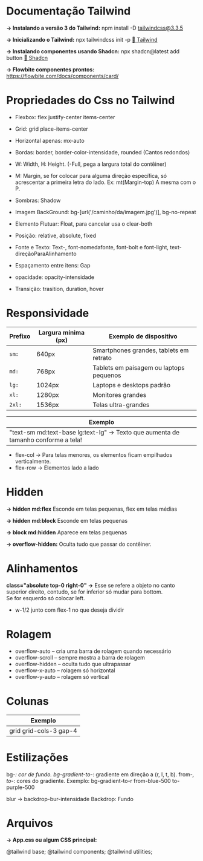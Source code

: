 # Documentação Tailwind

**-> Instalando a versão 3 do Tailwind:** npm install -D tailwindcss@3.3.5

**-> Inicializando o Tailwind:** npx tailwindcss init -p
[🔗 Tailwind](https://v2.tailwindcss.com/)

**-> Instalando componentes usando Shadcn:** npx shadcn@latest add button
[🔗 Shadcn](https://ui.shadcn.com/)

**-> Flowbite componentes prontos:** https://flowbite.com/docs/components/card/ 

# Propriedades do Css no Tailwind

* Flexbox: flex justify-center items-center

* Grid: grid place-items-center

* Horizontal apenas: mx-auto

* Bordas: border, border-color-intensidade, rounded (Cantos redondos)

* W: Width, H: Height. (-Full, pega a largura total do contêiner)

* M: Margin, se for colocar para alguma direção específica, só acrescentar a primeira letra do lado. Ex: mt(Margin-top)
  A mesma com o P.

* Sombras: Shadow

* Imagem BackGround: bg-[url('/caminho/da/imagem.jpg')], bg-no-repeat

* Elemento Flutuar: Float, para cancelar usa o clear-both

* Posição: relative, absolute, fixed

* Fonte e Texto: Text-, font-nomedafonte, font-bolt e font-light, text-direçãoParaAlinhamento

* Espaçamento entre itens: Gap

* opacidade: opacity-intensidade

* Transição: trasition, duration, hover

# Responsividade

| Prefixo | Largura mínima (px) | Exemplo de dispositivo                  |
| ------- | ------------------- | --------------------------------------- |
| `sm:`   | 640px               | Smartphones grandes, tablets em retrato |
| `md:`   | 768px               | Tablets em paisagem ou laptops pequenos |
| `lg:`   | 1024px              | Laptops e desktops padrão               |
| `xl:`   | 1280px              | Monitores grandes                       |
| `2xl:`  | 1536px              | Telas ultra-grandes                     |

| Exemplo 
|-------------------------------------------------|
|"text-sm md:text-base lg:text-lg" -> Texto que aumenta de tamanho conforme a tela!      |

* flex-col -> Para telas menores, os elementos ficam empilhados verticalmente.
* flex-row -> Elementos lado a lado

# Hidden

**-> hidden md:flex** Esconde em telas pequenas, flex em telas médias

**-> hidden md:block** Esconde em telas pequenas

**-> block md:hidden** Aparece em telas pequenas

**-> overflow-hidden:** Oculta tudo que passar do contêiner.

# Alinhamentos

 **class="absolute top-0 right-0" ->** Esse se refere a objeto no canto superior direito, contudo, se for inferior só mudar para bottom. </br>
 Se for esquerdo só colocar left. 

 * w-1/2 junto com flex-1 no que deseja dividir

 # Rolagem

* overflow-auto – cria uma barra de rolagem quando necessário
* overflow-scroll – sempre mostra a barra de rolagem
* overflow-hidden – oculta tudo que ultrapassar
* overflow-x-auto – rolagem só horizontal
* overflow-y-auto – rolagem só vertical

# Colunas

| Exemplo 
|-------------------------------------------------|
|grid grid-cols-3 gap-4 | grid-cols-3: 3 colunas && gap-4: espaçamento entre itens   |

# Estilizações

bg-*: cor de fundo.
bg-gradient-to-*: gradiente em direção a (r, l, t, b).
from-*, to-*: cores do gradiente.
Exemplo: bg-gradient-to-r from-blue-500 to-purple-500

blur -> backdrop-bur-intensidade
Backdrop: Fundo

# Arquivos

**-> App.css ou algum CSS principal:**

@tailwind base;
@tailwind components;
@tailwind utilities;


